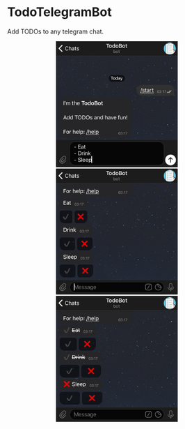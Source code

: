 # TodoTelegramBot

Add TODOs to any telegram chat.

<p align="center">
  <img src="/screenshots/img1.png" width="280"/> <img src="/screenshots/img2.png" width="280"/> <img src="/screenshots/img3.png" width="280"/>
 </p>
